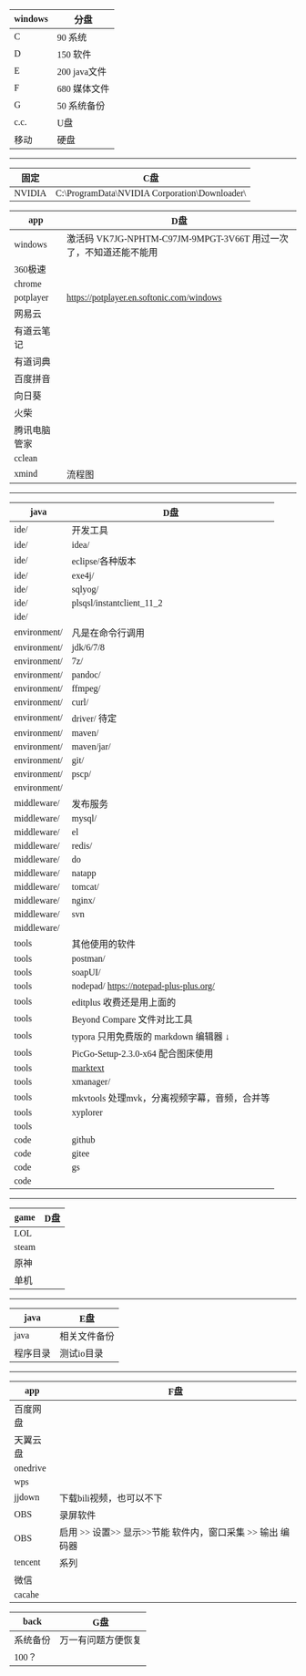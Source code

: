 <font face="SimSun" size=3>

windows | 分盘
---|---
C | 90  系统
D | 150 软件
E | 200 java文件
F | 680 媒体文件
G | 50  系统备份
c.c. | U盘
移动 | 硬盘

---

固定  | C盘
---|---
NVIDIA| C:\ProgramData\NVIDIA Corporation\Downloader\

app  | D盘
---|---
windows | 激活码 VK7JG-NPHTM-C97JM-9MPGT-3V66T 用过一次了，不知道还能不能用
360极速 |
chrome |
potplayer | https://potplayer.en.softonic.com/windows
网易云 |
有道云笔记 |
有道词典 |
百度拼音 | 
向日葵 |
火柴 | 
腾讯电脑管家 | 
cclean | 
xmind | 流程图

---

java  | D盘
---|---
ide/ | 开发工具
ide/ | idea/
ide/ | eclipse/各种版本
ide/ | exe4j/
ide/ | sqlyog/
ide/ | plsqsl/instantclient_11_2
ide/ |
environment/ | 凡是在命令行调用
environment/ | jdk/6/7/8
environment/ | 7z/
environment/ | pandoc/
environment/ | ffmpeg/
environment/ | curl/
environment/ | driver/ 待定
environment/ | maven/
environment/ | maven/jar/
environment/ | git/
environment/ | pscp/
environment/ |
middleware/  | 发布服务
middleware/  | mysql/
middleware/  | el
middleware/  | redis/
middleware/  | do
middleware/  | natapp
middleware/  | tomcat/
middleware/  | nginx/
middleware/  | svn
middleware/  |
tools | 其他使用的软件
tools | postman/
tools | soapUI/
tools | nodepad/ https://notepad-plus-plus.org/
tools | editplus 收费还是用上面的
tools | Beyond Compare 文件对比工具
tools | typora 只用免费版的 markdown 编辑器 ↓
tools | PicGo-Setup-2.3.0-x64 配合图床使用
tools | [marktext](https://github.com/marktext/marktext)
tools | xmanager/
tools | mkvtools 处理mvk，分离视频字幕，音频，合并等
tools | xyplorer
tools | 
code | github
code | gitee
code | gs
code | 


---

game  | D盘
---|---
LOL | 
steam | 
原神 | 
单机 | 

---

java  | E盘
---|---
java | 相关文件备份
程序目录 | 测试io目录

---

app  | F盘
---|---
百度网盘 | 
天翼云盘 | 
onedrive | 
wps | 
jjdown | 下载bili视频，也可以不下
OBS | 录屏软件
OBS | 启用 >> 设置>> 显示>>节能 软件内，窗口采集 >> 输出 编码器 
tencent | 系列
微信 | 
cacahe | 

back | G盘
---|---
系统备份 | 万一有问题方便恢复
100？ | 

</font>
